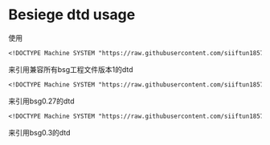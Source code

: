 # Besiege dtd usage
使用
```dtd
<!DOCTYPE Machine SYSTEM "https://raw.githubusercontent.com/siiftun1857/Webs/master/bsg_v1.dtd">
```
来引用兼容所有bsg工程文件版本1的dtd
```dtd
<!DOCTYPE Machine SYSTEM "https://raw.githubusercontent.com/siiftun1857/Webs/master/bsg_0.27.dtd">
```
来引用bsg0.27的dtd
```dtd
<!DOCTYPE Machine SYSTEM "https://raw.githubusercontent.com/siiftun1857/Webs/master/bsg_0.3.dtd">
```
来引用bsg0.3的dtd
